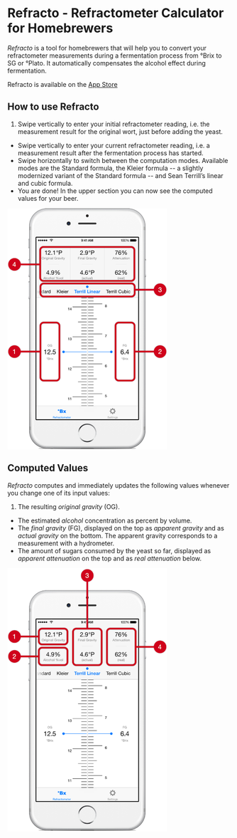 Refracto - Refractometer Calculator for Homebrewers
===================================================

*Refracto* is a tool for homebrewers that will help you to convert your refractometer measurements during a fermentation process from °Brix to SG or °Plato. It automatically compensates the alcohol effect during fermentation.

Refracto is available on the [App Store](https://itunes.apple.com/app/id954981822)

## How to use Refracto

1. Swipe vertically to enter your initial refractometer reading, i.e. the measurement result for the original wort, just before adding the yeast.
- Swipe vertically to enter your current refractometer reading, i.e. a measurement result after the fermentation process has started.
- Swipe horizontally to switch between the computation modes. Available modes are the Standard formula, the Kleier formula -- a slightly modernized variant of the Standard formula -- and Sean Terrill’s linear and cubic formula.
- You are done! In the upper section you can now see the computed values for your beer.

<img src="./Images/Input.png" alt="How to use Refracto" align="center" width="360" />

## Computed Values

*Refracto* computes and immediately updates the following values whenever you change one of its input values:

1. The resulting *original gravity* (OG).
- The estimated *alcohol* concentration as percent by volume.
- The *final gravity* (FG), displayed on the top as *apparent gravity* and as *actual gravity* on the bottom. The apparent gravity corresponds to a measurement with a hydrometer.
- The amount of sugars consumed by the yeast so far, displayed as *apparent attenuation* on the top and as *real attenuation* below.

<img src="./Images/Output.png" alt="Computed Values" align="center" width="360" />
